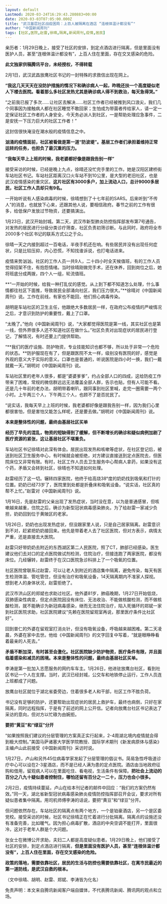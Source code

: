 ```yaml
---
layout: default
Lastmod: 2020-03-24T16:29:43.280883+00:00
date: 2020-03-03T07:05:00.000Z
title: "武汉基层社区战疫困局：上百人被隔离在酒店 “连根体温计都没有”"
author: "中国新闻周刊"
tags: [社区,医院,赵雷,徐晴,隔离,新闻周刊,疫情,居民]
---
```


亲历者：1月29日晚上，接受了社区的安排，到定点酒店进行隔离，但是里面没有医护人员，甚至“连根体温计都没有”，上百人住在里面，存在交叉感染的危险。

**此文独家供稿腾讯平台，未经授权，不得转载**

2月1日，武汉武昌放鹰社区书记的一封特殊的求救信出现在网上。

**“我这几天天天在没防护措施的情况下和确诊病人一起，昨晚还扶一个高度疑似老人下楼去医院。看着那么多社区发热尤其是确诊病人得不到救治，每天急得哭。”**

“之前我已报了多次……让社区去解决……社区工作者已经被推到风口浪尖，我们几个同事因为接触病人都在社区睡觉不敢回家；生怕成为带菌者传给家人，请一定一定保证社区工作者的人身安全，今天务必派人到社区，一是帮助处理应急事件，二是安抚一下压力巨大的社区工作者！”

这封信很快淹没在潮水般的疫情信息之中。

**汹涌的疫情面前，社区被看做是第一道“防波堤”。基层工作者们承担着维持正常运转的任务，也担负了最沉重的压力。**

**“我每天早上上班的时候，我老婆都好像是跟我告别一样”**

接受采访的时候，已经是晚上九点，徐晴还没忙完手里的工作。她是汉阳区建桥街车站社区书记。车站社区距离汉口火车站不到10公里，是大型的老旧社区，也是武汉疫情感染的重灾区。**这片社区有3000多户，加上流动人口，总计9000多居民，社区工作人员却只有9名。**

一开始听说有人感染病毒的时候，徐晴想到了十七年前的SARS。后来听到“不传人”的消息，也就放下心来，还跟其他人说，要相信政府。春节之前的工作有很多，给低保户发放过节物资，还要搞演出。

1月23日，武汉开始封城。第二天，武汉市新型肺炎防控指挥部发布第7号通告，对发热的居民进行分级分类诊疗筛查，社区负责初筛诊断。与此同时，政府将全市2000多个社区书记的联系方式公之于众。

徐晴一天之内接到超过一百电话，半夜手机还在响。有些居民并没有出现任何症状，只是比较压抑，内心恐慌，不知找谁诉说，也打电话进来。

疫情来势汹汹。社区的工作人员一共9人，二十四小时全天候值班，有的工作人员觉得招架不住，有抱怨情绪。当时徐晴刚做完手术，还在休养，回到岗位之后，她将班底分成两拨，四个人一组，轮流值班。

**“一开始的时候，给我一种打乱仗的感觉。从上到下都不知道怎么处理，什么事情都往社区下面推，导致居民全部涌向社区，我们压力很大。”**徐晴对《中国新闻周刊》说。工作在前线，有家也不能回，他们担心病毒传染。

胡明是车站社区的卫生主任，他跟绝大多数居民一样，在政府公布疫情的严峻情况之后，才意识到防护的重要性，戴上了口罩。

“太晚了。”他向《中国新闻周刊》说，“大家都觉得医院是第一线，其实社区也是第一线，但外界很多人还不知道社区在做什么。”社区负责对出现症状的居民进行登记，了解情况，有时还要上门提供帮助。

“**我们的医疗设施、防护物资，专业技能知识也都不够，所以处于非常一个危险的状态。**防护服现在有了，但是跟医院不太一样，级别没有医院的好，感觉是外观的意义大于实际的意义。口罩也是普通的，听说医院是四小时一换，我们一戴就戴一天。”胡明对《中国新闻周刊》说。

车站社区里的老年人很多，都是“婆婆爹爹”，约占全部人口的四成，这给防疫工作带来了困难，常规的微信群远远无法覆盖全部人群，告示也贴，但有人可能不看。还是几十年前的老办法，胡明带着喇叭，跟同事到社区里喊，走完一圈需要一两个小时。上午两三个人，下午两三个人，也顾不了是否扰民了。

“说实话，我每天早上上班的时候，我老婆都好像是跟我告别一样，因为我们心里都很害怕，但是害怕又能怎么样呢，还是要去做。”胡明对《中国新闻周刊》说。

**本来是整体性的问题，最终由基层社区买单**

**经历了早先的混乱，物资的短缺得到了缓解，但不断增长的确诊和疑似病例加剧了医疗资源的紧张，这让基层社区不堪重负。**

车站社区书记徐晴对此深有体会。居民出现发热和咳嗽等症状，在社区登记后，被送到社区卫生服务中心，有时候就会被拒绝，对方建议直接送到定点医院去，但医院床位又非常有限。有时，社区工作人员去卫生服务中心帮病人拿药，如果没有这个药，矛盾又会转到社区，徐晴也不知道如何处理。

赵雷经历了这一切。辗转四家医院，他终于给高烧38°度的奶奶找到吸氧和打针的位置。奶奶已经73岁了，医院里到处都是折叠床和吸氧设备。“说实话，社区真的帮不上忙。”赵雷对《中国新闻周刊》说。

1月16日，先是赵雷的父亲出现了发热症状，当时没在意，以为是普通感冒，但咳嗽越来越重，住院之后，确诊为新型冠状病毒感染肺炎。为了给赵雷一家减少负担，奶奶回到位于黄陂区的老家。

1月26日，奶奶也出现发热症状，但没跟家里人说，只是自己居家隔离。赵雷意识到不对，赶紧把奶奶接回来。他先是带着老人去了社区医院，但对方表示，病情太严重，还是直接去大医院。

赵雷只好带奶奶去附近的东西湖区第二人民医院，照了CT，肺部已经感染。医生建议他们去对口的定点医院做试剂检测，住院治疗，但接连跑了两家医院，都没有床位。几经辗转，赵雷终于在汉口医院急诊科排上了一个吸氧的位置。

社区医院曾联系过赵雷，可以让老人到附近的酒店集中隔离，避免传染，每天有医生检测体温、管吃管住，但没有治疗和吸氧设备，14天隔离期内不准家人探视。想到老人的身体状况，赵雷拒绝了。

武汉市洪山区的郑斌也求助过社区。他外婆81岁，肺癌晚期，1月27日开始低烧，双肺感染性病变，但定点医院因没有床位、无法收治、不能做核酸检测，而不做核酸检测，就不能确诊为新冠病毒感染，继而无法住院治疗，陷入死循环的郑斌一家到社区医院求助，社区医院建议“先赖在医院留观室再说，那里医疗条件比社区好”。

回到普仁的外婆在留观室打消炎针，但没有吸氧设备，呼吸越来越困难。第二天凌晨，外婆在家中去世。他给《中国新闻周刊》的文字回复中写着，“就是眼睁睁看着最亲的人死去。”

**矛盾不断加深，有时甚至会激化。社区医院缺少防护物资，医疗条件有限，并且面临着感染和减员的困境。本来是整体性的问题，最终由基层社区买单。**

李涛是第一批加入志愿服务的网约车车主。1月26日，他进驻放鹰台社区，看到社区书记一个人在支撑。当时，武汉已经封城，公交车和地铁停止运行，工作人员连上班都成了问题。

放鹰台社区就位于湖北省委旁边，住着很多老人和干部，社区工作不胜负荷。

书记没有足够的防护，还要帮助出现症状的居民上救护车，最终也病倒，只好在家隔离，同时远程指挥，于是有了前述的网上公开信。记者向放鹰台社区书记表达了采访的意向，但对方以忙碌为由婉拒。

**要把“黄豆”和“绿豆”分开**

“如果按照我们建议的分层管理的方案真正实行起来，2-4周湖北境内疫情就会得到极大控制。”美国马萨诸塞大学医学院教授、国际学术期刊《新发病原体与感染》主编卢山此前接受《中国新闻周刊》采访时说。

1月27日，卢山和另外45位病毒学家发起了分层管理的倡议书。简易急性呼吸道诊疗中心可以设在2-3星酒店，而不是已经人满为患的定点医院。酒店由当地政府征购和借用，留观病人可以在里面吃住、看电视，生活条件有保障。**把社会上流动的百分之八九十疑似患者控制住，哪怕还留有百分之一二十，压力也会小很多。**

2月2日，疫情持续蔓延，卢山在给本刊记者的邮件中回应：“我们的方案仍然有效。”同一天，湖北省新型冠状病毒感染肺炎疫情防控指挥部召开会议，要求对所有疑似患者集中隔离。用司机师傅李涛的话说，要把“黄豆”和“绿豆”分开。

但问题依然存在。车站社区的隔离点有两个地方，一个是铂豪酒店，另一个是区委党校。接受采访的时候，社区书记徐晴正在忙着进行分批隔离。隔离点的设施还没有准备完善，比如暖气。因为担心病毒扩散，酒店的中央空调不能打开，里面很冷，这对于老年人群是个大问题。

张女士在微博公开求助，夫妇二人都是高度疑似患者。1月29日晚上，他们接受了社区的安排，到定点酒店进行隔离，**但是里面没有医护人员，甚至“连根体温计都没有”，上百人住在里面，存在交叉感染的危险。**

**政策的落地，需要依靠社区，居民的生活与防控也需要依靠社区，在离市民最近的第一道防线，是武汉自救的根本。**

（文中徐晴、胡明、赵雷、郑斌、李涛皆为化名）

免责声明：本文来自腾讯新闻客户端自媒体，不代表腾讯新闻、腾讯网的观点和立场。

